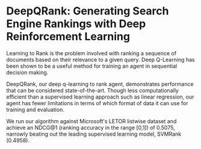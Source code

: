 # DeepQRank: Generating Search Engine Rankings with Deep Reinforcement Learning

Learning to Rank is the problem involved with ranking a sequence of documents based on their relevance to a given query. Deep Q-Learning has been shown to be a useful method for training an agent in sequential decision making. 

DeepQRank, our deep q-learning to rank agent, demonstrates performance that can be considered state-of-the-art. Though less computationally efficient than a supervised learning approach such as linear regression, our agent has fewer limitations in terms of which format of data it can use for training and evaluation. 

We run our algorithm against Microsoft's LETOR listwise dataset and achieve an NDCG@1 (ranking accuracy in the range [0,1]) of 0.5075, narrowly beating out the leading supervised learning model, SVMRank (0.4958). 
